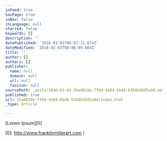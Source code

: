 ```yaml
---
inFeed: true
hasPage: true
inNav: false
inLanguage: null
starred: false
keywords: []
description: ''
datePublished: '2016-03-03T00:07:12.674Z'
dateModified: '2016-03-03T00:06:09.604Z'
title: ''
author: []
authors: []
publisher:
  name: null
  domain: null
  url: null
  favicon: null
sourcePath: _posts/2016-03-03-35edb18e-ff0d-4e04-bb48-63b8b5685a84.md
published: true
url: 35edb18e-ff0d-4e04-bb48-63b8b5685a84/index.html
_type: Article

---
```

[Lorem Ipsum][0]

[0]: http://www.franklinmillerart.com /